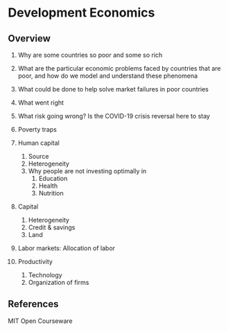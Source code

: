 # Development Economics

## Overview

1. Why are some countries so poor and some so rich
2. What are the particular economic problems faced by countries that are poor, and how do we model and understand these phenomena
3. What could be done to help solve market failures in poor countries
4. What went right
5. What risk going wrong? Is the COVID-19 crisis reversal here to stay
6. Poverty traps
7. Human capital
   1. Source
   2. Heterogeneity
   3. Why people are not investing optimally in
      1. Education
      2. Health
      3. Nutrition

8. Capital
   1. Heterogeneity
   2. Credit & savings
   3. Land

9. Labor markets: Allocation of labor
10. Productivity
    1. Technology
    2. Organization of firms


## References

MIT Open Courseware
